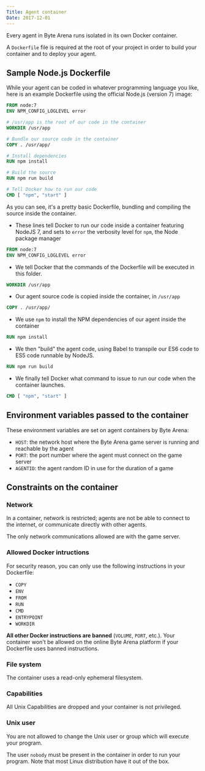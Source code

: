 ```yaml
---
Title: Agent container
Date: 2017-12-01
---
```


Every agent in Byte Arena runs isolated in its own Docker container.

A `Dockerfile` file is required at the root of your project in order to build your container and to deploy your agent.

## Sample Node.js Dockerfile

While your agent can be coded in whatever programming language you like, here is an example Dockerfile using the official Node.js (version 7) image:

```Dockerfile
FROM node:7
ENV NPM_CONFIG_LOGLEVEL error

# /usr/app is the root of our code in the container
WORKDIR /usr/app

# Bundle our source code in the container
COPY . /usr/app/

# Install dependencies
RUN npm install

# Build the source
RUN npm run build

# Tell Docker how to run our code
CMD [ "npm", "start" ]
```

As you can see, it's a pretty basic Dockerfile, bundling and compiling the source inside the container.

* These lines tell Docker to run our code inside a container featuring NodeJS 7, and sets to `error` the verbosity level for `npm`, the Node package manager

```Dockerfile
FROM node:7
ENV NPM_CONFIG_LOGLEVEL error
```

* We tell Docker that the commands of the Dockerfile will be executed in this folder.

```Dockerfile
WORKDIR /usr/app
```

* Our agent source code is copied inside the container, in `/usr/app`

```Dockerfile
COPY . /usr/app/
```

* We use `npm` to install the NPM dependencies of our agent inside the container

```Dockerfile
RUN npm install
```

* We then "build" the agent code, using Babel to transpile our ES6 code to ES5 code runnable by NodeJS.

```Dockerfile
RUN npm run build
```

* We finally tell Docker what command to issue to run our code when the container launches.

```Dockerfile
CMD [ "npm", "start" ]
```

## Environment variables passed to the container

These environment variables are set on agent containers by Byte Arena:

* `HOST`: the network host where the Byte Arena game server is running and reachable by the agent
* `PORT`: the port number where the agent must connect on the game server
* `AGENTID`: the agent random ID in use for the duration of a game

## Constraints on the container

### Network

In a container, network is restricted; agents are not be able to connect to the internet, or communicate directly with other agents.

The only network communications allowed are with the game server.

### Allowed Docker intructions

For security reason, you can only use the following instructions in your Dockerfile:

* `COPY`
* `ENV`
* `FROM`
* `RUN`
* `CMD`
* `ENTRYPOINT`
* `WORKDIR`

**All other Docker instructions are banned** (`VOLUME`, `PORT`, etc.). Your container won't be allowed on the online Byte Arena platform if your Dockerfile uses banned instructions.

### File system

The container uses a read-only ephemeral filesystem.

### Capabilities

All Unix Capabilities are dropped and your container is not privileged.

### Unix user

You are not allowed to change the Unix user or group which will execute your program.

The user `nobody` must be present in the container in order to run your program. Note that most Linux distribution have it out of the box.
